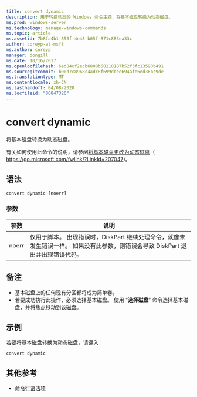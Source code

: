 ```yaml
---
title: convert dynamic
description: 用于转换动态的 Windows 命令主题，将基本磁盘转换为动态磁盘。
ms.prod: windows-server
ms.technology: manage-windows-commands
ms.topic: article
ms.assetid: 7b8fa4b1-850f-4e48-b05f-871c883ea33c
author: coreyp-at-msft
ms.author: coreyp
manager: dongill
ms.date: 10/16/2017
ms.openlocfilehash: 6ad84cf2ecb6808b68110187b52f3fc13590b491
ms.sourcegitcommit: b00d7c8968c4adc8f699dbee694afe6ed36bc9de
ms.translationtype: MT
ms.contentlocale: zh-CN
ms.lasthandoff: 04/08/2020
ms.locfileid: "80847320"
---
```

# <a name="convert-dynamic"></a>convert dynamic

将基本磁盘转换为动态磁盘。

有关如何使用此命令的说明，请参阅[将基本磁盘更改为动态磁盘](https://go.microsoft.com/fwlink/?LinkId=207047)（ https://go.microsoft.com/fwlink/?LinkId=207047)。

## <a name="syntax"></a>语法

```
convert dynamic [noerr]
```

### <a name="parameters"></a>参数

|参数|说明|
|---------|-----------|
|noerr|仅用于脚本。 出现错误时，DiskPart 继续处理命令，就像未发生错误一样。 如果没有此参数，则错误会导致 DiskPart 退出并出现错误代码。|

## <a name="remarks"></a>备注

-   基本磁盘上的任何现有分区都将成为简单卷。
-   若要成功执行此操作，必须选择基本磁盘。 使用 "**选择磁盘**" 命令选择基本磁盘，并将焦点移动到该磁盘。

## <a name="examples"></a><a name=BKMK_examples></a>示例

若要将基本磁盘转换为动态磁盘，请键入：
```
convert dynamic
```

## <a name="additional-references"></a>其他参考

- [命令行语法项](command-line-syntax-key.md)

